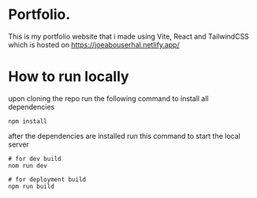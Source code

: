 # Portfolio.

This is my portfolio website that i made using Vite, React and TailwindCSS
which is hosted on https://joeabouserhal.netlify.app/

# How to run locally

upon cloning the repo run the following command to install all dependencies
```shell
npm install
```
after the dependencies are installed run this command to start the local server
```shell
# for dev build
nom run dev

# for deployment build
npm run build
```
